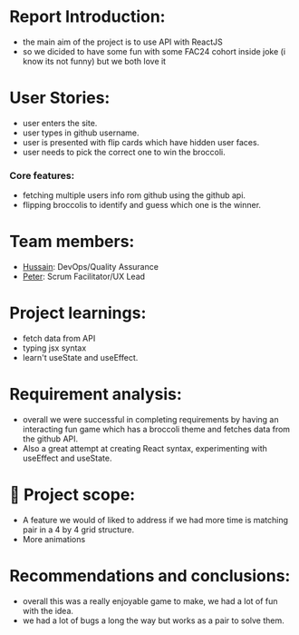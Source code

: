 
# Report Introduction:

- the main aim of the project is to use API with ReactJS
- so we dicided to have some fun with some FAC24 cohort inside joke (i know its not funny) but we both love it

# User Stories:

- user enters the site.
- user types in github username.
- user is presented with flip cards which have hidden user faces.
- user needs to pick the correct one to win the broccoli.

### Core features:

- fetching multiple users info rom github using the github api.
- flipping broccolis to identify and guess which one is the winner.

# Team members:

- [Hussain](https://github.com/HusJAW): DevOps/Quality Assurance
- [Peter](https://github.com/PJSalter): Scrum Facilitator/UX Lead

# Project learnings:

- fetch data from  API 
- typing jsx syntax
- learn't useState and useEffect.

# Requirement analysis:

- overall we were successful in completing requirements by having an interacting fun game which has a broccoli theme and fetches data from the github API.
- Also a great attempt at creating React syntax, experimenting with useEffect and useState.

# 🧠 Project scope:

- A feature we would of liked to address if we had more time is matching pair in a 4 by 4 grid structure.
- More animations

# Recommendations and conclusions:

- overall this was a really enjoyable game to make, we had a lot of fun with the idea.
- we had a lot of bugs a long the way but works as a pair to solve them.
